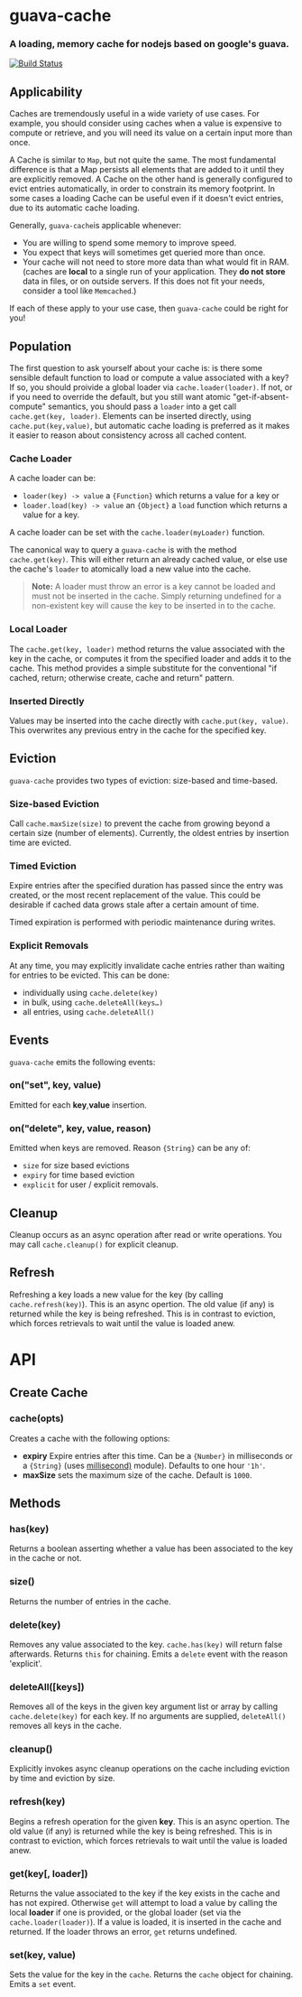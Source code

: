 # guava-cache
### A loading, memory cache for nodejs based on google's guava.

[![Build Status](https://travis-ci.org/venkatperi/gauva-cache.svg?branch=master)](https://travis-ci.org/venkatperi/gauva-cache)

## Applicability

Caches are tremendously useful in a wide variety of use cases. For example, you should consider using caches when a value is expensive to compute or retrieve, and you will need its value on a certain input more than once.

A Cache is similar to `Map`, but not quite the same. The most fundamental difference is that a Map persists all elements that are added to it until they are explicitly removed. A Cache on the other hand is generally configured to evict entries automatically, in order to constrain its memory footprint. In some cases a loading Cache can be useful even if it doesn't evict entries, due to its automatic cache loading.

Generally, `guava-cache`is applicable whenever:

* You are willing to spend some memory to improve speed.
* You expect that keys will sometimes get queried more than once.
* Your cache will not need to store more data than what would fit in RAM. (caches are **local** to a single run of your application. They **do not store** data in files, or on outside servers. If this does not fit your needs, consider a tool like `Memcached`.)

If each of these apply to your use case, then `guava-cache` could be right for you!

## Population

The first question to ask yourself about your cache is: is there some sensible default function to load or compute a value associated with a key? If so, you should proivide a global loader via `cache.loader(loader)`. If not, or if you need to override the default, but you still want atomic "get-if-absent-compute" semantics, you should pass a `loader` into a get call `cache.get(key, loader)`. Elements can be inserted directly, using `cache.put(key,value)`, but automatic cache loading is preferred as it makes it easier to reason about consistency across all cached content.

### Cache Loader

A cache loader can be:

* `loader(key) -> value` a `{Function}` which returns a value for a key or
* `loader.load(key) -> value` an `{Object}` a `load` function which returns a value for a key.

A cache loader can be set with the `cache.loader(myLoader)` function.

The canonical way to query a `guava-cache` is with the method `cache.get(key)`. This will either return an already cached value, or else use the cache's `loader` to atomically load a new value into the cache. 

> **Note:** A loader must throw an error is a key cannot be loaded and must not be inserted in the cache. Simply returning undefined for a non-existent key will cause the key to be inserted in to the cache.

### Local Loader

The `cache.get(key, loader)` method returns the value associated with the key in the cache, or computes it from the specified loader and adds it to the cache. This method provides a simple substitute for the conventional "if cached, return; otherwise create, cache and return" pattern.

### Inserted Directly

Values may be inserted into the cache directly with `cache.put(key, value)`. This overwrites any previous entry in the cache for the specified key. 

## Eviction

`guava-cache` provides two types of eviction: size-based and time-based.

### Size-based Eviction

Call `cache.maxSize(size)` to prevent the cache from growing beyond a certain size (number of elements). Currently, the oldest entries by insertion time are evicted. 

### Timed Eviction

Expire entries after the specified duration has passed since the entry was created, or the most recent replacement of the value. This could be desirable if cached data grows stale after a certain amount of time.

Timed expiration is performed with periodic maintenance during writes.

### Explicit Removals

At any time, you may explicitly invalidate cache entries rather than waiting for entries to be evicted. This can be done:

* individually using `cache.delete(key)`
* in bulk, using `cache.deleteAll(keys…)`
* all entries, using `cache.deleteAll()`

## Events

`guava-cache` emits the following events:

### on("set", key, value)

Emitted for each **key**,**value** insertion.

### on("delete", key, value, reason)

Emitted when keys are removed. Reason `{String}` can be any of:

* `size` for size based evictions
* `expiry` for time based eviction
* `explicit` for user / explicit removals.

## Cleanup

Cleanup occurs as an async operation after read or write operations. You may call `cache.cleanup()` for explicit cleanup.

## Refresh

Refreshing a key loads a new value for the key (by calling `cache.refresh(key)`). This is an async opertion. The old value (if any) is returned while the key is being refreshed. This is in contrast to eviction, which forces retrievals to wait until the value is loaded anew.

# API

## Create Cache

### cache(opts)

Creates a cache with the following options:

* **expiry** Expire entries after this time. Can be a `{Number}` in milliseconds or a `{String}` (uses [millisecond)](https://github.com/unshiftio/millisecond) module). Defaults to one hour `'1h'`.
* **maxSize** sets the maximum size of the cache. Default is `1000`.

## Methods

### has(key)

Returns a boolean asserting whether a value has been associated to the key in the cache or not.

### size()

Returns the number of entries in the cache.

### delete(key)

Removes any value associated to the key. `cache.has(key)` will return false afterwards. Returns `this` for chaining. Emits a `delete` event with the reason 'explicit'.

### deleteAll([keys])

Removes all of the keys in the given key argument list or array by calling `cache.delete(key)` for each key. If no arguments are supplied, `deleteAll()` removes all keys in the cache. 

### cleanup()

Explicitly invokes async cleanup operations on the cache including eviction by time and eviction by size.

### refresh(key)

Begins a refresh operation for the given **key**. This is an async opertion. The old value (if any) is returned while the key is being refreshed. This is in contrast to eviction, which forces retrievals to wait until the value is loaded anew.

### get(key[, loader])

Returns the value associated to the key if the key exists in the cache and has not expired. Otherwise  `get` will attempt to load a value by calling the local  **loader** if one is provided, or the global loader (set via the `cache.loader(loader)`). If a value is loaded, it is inserted in the cache and returned. If the loader throws an error, `get` returns undefined. 

### set(key, value)

Sets the value for the key in the `cache`. Returns the `cache` object for chaining. Emits a `set` event.





